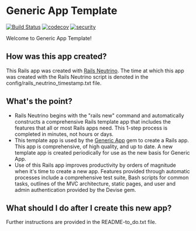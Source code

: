 # Generic App Template

<!--- BEGIN: badges --->
[![Build Status](https://travis-ci.org/rubyonracetracks/rails-20190603-152151-515.svg?branch=master)](https://travis-ci.org/rubyonracetracks/rails-20190603-152151-515)
[![codecov](https://codecov.io/gh/rubyonracetracks/rails-20190603-152151-515/branch/master/graph/badge.svg)](https://codecov.io/gh/rubyonracetracks/rails-20190603-152151-515)
[![security](https://hakiri.io/github/rubyonracetracks/rails-20190603-152151-515/master.svg)](https://hakiri.io/github/rubyonracetracks/rails-20190603-152151-515/master)
<!--- END: badges --->

Welcome to Generic App Template!

## How was this app created?
This Rails app was created with 
[Rails Neutrino](https://www.railsneutrino.com/).  The time at which this app was created with the Rails Neutrino script is denoted in the config/rails_neutrino_timestamp.txt file.

## What's the point?
* Rails Neutrino begins with the "rails new" command and automatically constructs a comprehensive Rails template app that includes the features that all or most Rails apps need.  This 1-step process is completed in minutes, not hours or days.
* This template app is used by the [Generic App](https://www.genericapp.net/) gem to create a Rails app.  This app is comprehensive, of high quality, and up to date.  A new template app is created periodically for use as the new basis for Generic App.
* Use of this Rails app improves productivity by orders of magnitude when it's time to create a new app.  Features provided through automatic processes include a comprehensive test suite, Bash scripts for common tasks, outlines of the MVC architecture, static pages, and user and admin authentication provided by the Devise gem.

## What should I do after I create this new app?
Further instructions are provided in the README-to_do.txt file.
